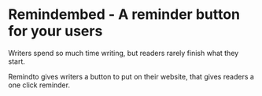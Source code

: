# Remindembed - A reminder button for your users

Writers spend so much time writing, but readers rarely finish what they start.

Remindto gives writers a button to put on their website, that gives readers a one click reminder.
